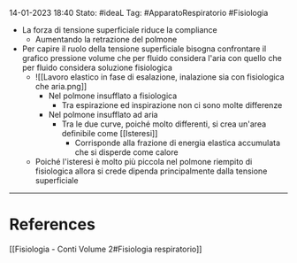 14-01-2023 18:40
Stato: #ideaL 
Tag: #ApparatoRespiratorio #Fisiologia 

- La forza di tensione superficiale riduce la compliance 
    - Aumentando la retrazione del polmone
- Per capire il ruolo della tensione superficiale bisogna confrontare il grafico pressione volume che per fluido considera l'aria con quello che per fluido considera soluzione fisiologica
    - ![[Lavoro elastico in fase di esalazione, inalazione sia con fisiologica che aria.png]]
        - Nel polmone insufflato a fisiologica
            - Tra espirazione ed inspirazione non ci sono molte differenze 
        - Nel polmone insufflato ad aria
            - Tra le due curve, poiché molto differenti, si crea un'area definibile come [[Isteresi]]
                - Corrisponde alla frazione di energia elastica accumulata che si disperde come calore
    - Poiché l'isteresi è molto più piccola nel polmone riempito di fisiologica allora si crede dipenda principalmente dalla tensione superficiale
---
# References 
[[Fisiologia  - Conti Volume 2#Fisiologia respiratorio]]
